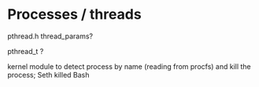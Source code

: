 # Processes / threads 

pthread.h
thread_params? 

pthread_t ?

kernel module to detect process by name (reading from procfs) and kill the process; Seth killed Bash
